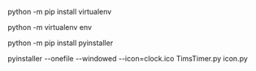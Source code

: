 python -m pip install virtualenv

python -m virtualenv env

python -m pip install pyinstaller

pyinstaller --onefile --windowed --icon=clock.ico TimsTimer.py icon.py